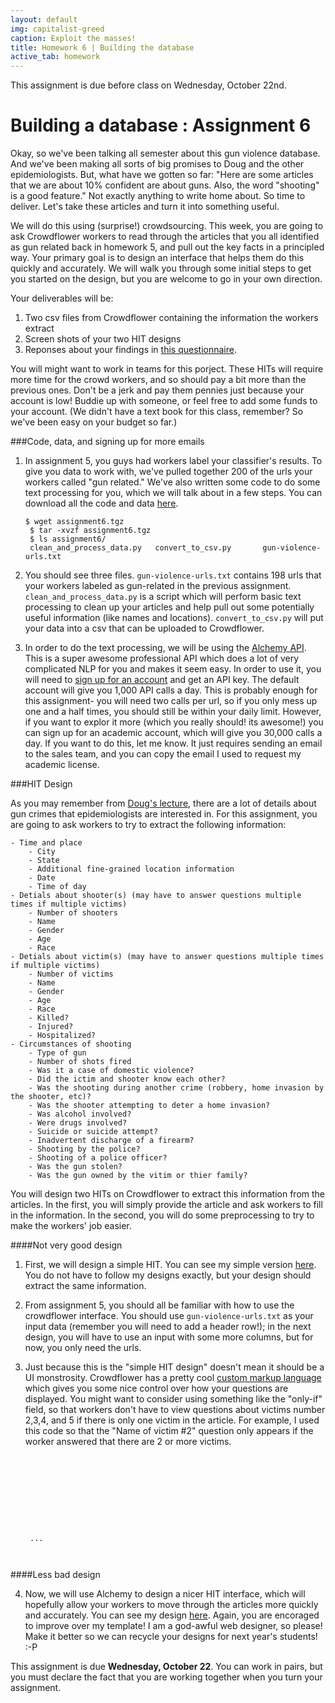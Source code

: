 ```yaml
---
layout: default
img: capitalist-greed
caption: Exploit the masses!
title: Homework 6 | Building the database 
active_tab: homework
---
```



<div class="alert alert-info">
  This assignment is due before class on Wednesday, October 22nd.</div>


Building a database<span class="text-muted"> : Assignment 6</span> 
=============================================================

Okay, so we've been talking all semester about this gun violence database. And we've been making all sorts of big promises to Doug and the other epidemiologists. But, what have we gotten so far: "Here are some articles that we are about 10% confident are about guns. Also, the word "shooting" is a good feature." Not exactly anything to write home about. So time to deliver. Let's take these articles and turn it into something useful. 

We will do this using (surprise!) crowdsourcing. This week, you are going to ask Crowdflower workers to read through the articles that you all identified as gun related back in homework 5, and pull out the key facts in a principled way. Your primary goal is to design an interface that helps them do this quickly and accurately. We will walk you through some initial steps to get you started on the design, but you are welcome to go in your own direction.  

Your deliverables will be:
1. Two csv files from Crowdflower containing the information the workers extract
2. Screen shots of your two HIT designs
3. Reponses about your findings in [this questionnaire]().

You will might want to work in teams for this porject. These HITs will require more time for the crowd workers, and so should pay a bit more than the previous ones. Don't be a jerk and pay them pennies just because your account is low! Buddie up with someone, or feel free to add some funds to your account. (We didn't have a text book for this class, remember? So we've been easy on your budget so far.)

###Code, data, and signing up for more emails

1. In assignment 5, you guys had workers label your classifier's results. To give you data to work with, we've pulled together 200 of the urls your workers called "gun related." We've also written some code to do some text processing for you, which we will talk about in a few steps. You can download all the code and data [here](). 

	<pre><code>$ wget assignment6.tgz
	$ tar -xvzf assignment6.tgz
	$ ls assignment6/
	clean_and_process_data.py	convert_to_csv.py		gun-violence-urls.txt</code></pre>

2. You should see three files. <code>gun-violence-urls.txt</code> contains 198 urls that your workers labeled as gun-related in the previous assignment. <code>clean_and_process_data.py</code> is a script which will perform basic text processing to clean up your articles and help pull out some potentially useful information (like names and locations). <code>convert_to_csv.py</code> will put your data into a csv that can be uploaded to Crowdflower. 

3. In order to do the text processing, we will be using the [Alchemy API](http://www.alchemyapi.com/api/calling-the-api/). This is a super awesome professional API which does a lot of very complicated NLP for you and makes it seem easy. In order to use it, you will need to [sign up for an account](http://www.alchemyapi.com/api/register.html) and get an API key. The default account will give you 1,000 API calls a day. This is probably enough for this assignment- you will need two calls per url, so if you only mess up one and a half times, you should still be within your daily limit. However, if you want to explor it more (which you really should! its awesome!) you can sign up for an academic account, which will give you 30,000 calls a day. If you want to do this, let me know. It just requires sending an email to the sales team, and you can copy the email I used to request my academic license.

###HIT Design

As you may remember from [Doug's lecture](), there are a lot of details about gun crimes that epidemiologists are interested in. For this assignment, you are going to ask workers to try to extract the following information: 

	- Time and place
		- City
		- State
		- Additional fine-grained location information 
		- Date
		- Time of day
	- Detials about shooter(s) (may have to answer questions multiple times if multiple victims)
		- Number of shooters
		- Name
		- Gender
		- Age
		- Race
	- Detials about victim(s) (may have to answer questions multiple times if multiple victims)
		- Number of victims
		- Name
		- Gender
		- Age
		- Race
		- Killed? 
		- Injured?
		- Hospitalized? 
	- Circumstances of shooting
		- Type of gun
		- Number of shots fired
		- Was it a case of domestic violence?
		- Did the ictim and shooter know each other?
		- Was the shooting during another crime (robbery, home invasion by the shooter, etc)?
		- Was the shooter attempting to deter a home invasion?
		- Was alcohol involved?
		- Were drugs involved?
		- Suicide or suicide attempt?
		- Inadvertent discharge of a firearm? 
		- Shooting by the police?
		- Shooting of a police officer?
		- Was the gun stolen?
		- Was the gun owned by the vitim or thier family?

You will design two HITs on Crowdflower to extract this information from the articles. In the first, you will simply provide the article and ask workers to fill in the information. In the second, you will do some preprocessing to try to make the workers' job easier. 

####Not very good design

1. First, we will design a simple HIT. You can see my simple version [here](https://tasks.crowdflower.com/assignments/10fc01e8-201e-41d5-b315-b55cf136e6ed). You do not have to follow my designs exactly, but your design should extract the same information.

2. From assignment 5, you should all be familiar with how to use the crowdflower interface. You should use <code>gun-violence-urls.txt</code> as your input data (remember you will need to add a header row!); in the next design, you will have to use an input with some more columns, but for now, you only need the urls.

3. Just because this is the "simple HIT design" doesn't mean it should be a UI monstrosity. Crowdflower has a pretty cool [custom markup language]() which gives you some nice control over how your questions are displayed. You might want to consider using something like the "only-if" field, so that workers don't have to view questions about victims number 2,3,4, and 5 if there is only one victim in the article. For example, I used this code so that the "Name of victim #2" question only appears if the worker answered that there are 2 or more victims. 
	
	<pre><code>
 	<cml:select label="Number of shooters" validates="required">
    	<cml:option label="1" id=""/>
    	<cml:option label="2" id=""/>
    	<cml:option label="3" id=""/>
    	<cml:option label="4" id=""/> 
    	<cml:option label="5 or more" id=""/>           
	</cml:select>

	...

	<cml:text label="Shooter #2 name" only-if="number_of_shooters:[2]||number_of_shooters:[3]||number_of_shooters:[4]||number_of_shooters:[5]" validates="required"/></code></pre>

####Less bad design

4. Now, we will use Alchemy to design a nicer HIT interface, which will hopefully allow your workers to move through the articles more quickly and accurately. You can see my design [here](https://tasks.crowdflower.com/assignments/7062734c-e446-41c6-b491-90ba89165fb2). Again, you are encoraged to improve over my template! I am a god-awful web designer, so please! Make it better so we can recycle your designs for next year's students! :-P 


This assignment is due <b>Wednesday, October 22</b>. You can work in pairs, but you must declare the fact that you are working together when you turn your assignment.  
